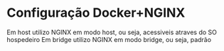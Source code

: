 # Configuração Docker+NGINX
Em host utilizo NGINX em modo host, ou seja, acessiveis atraves do SO hospedeiro
Em bridge utilizo NGINX em modo bridge, ou seja, padrão


